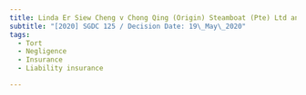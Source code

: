 ```yaml
---
title: Linda Er Siew Cheng v Chong Qing (Origin) Steamboat (Pte) Ltd and others
subtitle: "[2020] SGDC 125 / Decision Date: 19\_May\_2020"
tags:
  - Tort
  - Negligence
  - Insurance
  - Liability insurance

---
```

